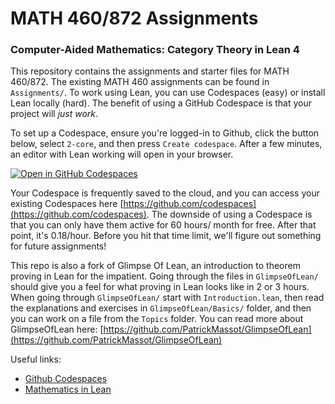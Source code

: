 # MATH 460/872 Assignments
### Computer-Aided Mathematics: Category Theory in Lean 4

This repository contains the assignments and starter files for MATH 460/872. The existing MATH 460 assignments can be found in `Assignments/`. To work using Lean, you can use Codespaces (easy) or install Lean locally (hard). The benefit of using a GitHub Codespace is that your project will _just work_. 

To set up a Codespace, ensure you're logged-in to Github, click the button below, select `2-core`, and then press `Create codespace`. After a few minutes, an editor with Lean working will open in your browser.

[![Open in GitHub Codespaces](https://github.com/codespaces/badge.svg)](https://codespaces.new/shawn-mcadam/Math460Assignments)

Your Codespace is frequently saved to the cloud, and you can access your existing Codespaces here [https://github.com/codespaces](https://github.com/codespaces). The downside of using a Codespace is that you can only have them active for 60 hours/ month for free. After that point, it's 0.18/hour. Before you hit that time limit, we'll figure out something for future assignments! 

This repo is also a fork of Glimpse Of Lean, an introduction to theorem proving in Lean for the impatient.
Going through the files in `GlimpseOfLean/` should give you a feel for what proving in Lean looks like in 2 or 3 hours.
When going through `GlimpseOfLean/` start with `Introduction.lean`, then read the explanations and exercises in
`GlimpseOfLean/Basics/` folder, and then you can work on a file from the `Topics` folder. You can read more about GlimpseOfLean here: [https://github.com/PatrickMassot/GlimpseOfLean](https://github.com/PatrickMassot/GlimpseOfLean)

Useful links:
- [Github Codespaces](https://github.com/codespaces)
- [Mathematics in Lean](https://leanprover-community.github.io/mathematics_in_lean/)
